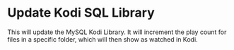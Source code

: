 # Update Kodi SQL Library

This will update the MySQL Kodi Library. It will increment the play count for files in a specific folder, which will then show as watched in Kodi.